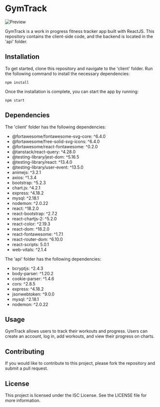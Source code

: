 # GymTrack
![Preview](https://github.com/YaronVansteenkiste/gymtrack/blob/master/preview/preview.png)


GymTrack is a work in progress fitness tracker app built with ReactJS. This repository contains the client-side code, and the backend is located in the 'api' folder.

## Installation

To get started, clone this repository and navigate to the 'client' folder. Run the following command to install the necessary dependencies:

`npm install`


Once the installation is complete, you can start the app by running:

`npm start`


## Dependencies

The 'client' folder has the following dependencies:

- @fortawesome/fontawesome-svg-core: ^6.4.0
- @fortawesome/free-solid-svg-icons: ^6.4.0
- @fortawesome/react-fontawesome: ^0.2.0
- @tanstack/react-query: ^4.28.0
- @testing-library/jest-dom: ^5.16.5
- @testing-library/react: ^13.4.0
- @testing-library/user-event: ^13.5.0
- animejs: ^3.2.1
- axios: ^1.3.4
- bootstrap: ^5.2.3
- chart.js: ^4.2.1
- express: ^4.18.2
- mysql: ^2.18.1
- nodemon: ^2.0.22
- react: ^18.2.0
- react-bootstrap: ^2.7.2
- react-chartjs-2: ^5.2.0
- react-color: ^2.19.3
- react-dom: ^18.2.0
- react-fontawesome: ^1.7.1
- react-router-dom: ^6.10.0
- react-scripts: 5.0.1
- web-vitals: ^2.1.4

The 'api' folder has the following dependencies:

- bcryptjs: ^2.4.3
- body-parser: ^1.20.2
- cookie-parser: ^1.4.6
- cors: ^2.8.5
- express: ^4.18.2
- jsonwebtoken: ^9.0.0
- mysql: ^2.18.1
- nodemon: ^2.0.22

## Usage

GymTrack allows users to track their workouts and progress. Users can create an account, log in, add workouts, and view their progress on charts.

## Contributing

If you would like to contribute to this project, please fork the repository and submit a pull request.

## License

This project is licensed under the ISC License. See the LICENSE file for more information.


